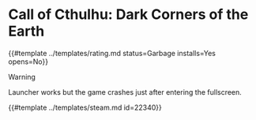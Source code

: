 # Call of Cthulhu: Dark Corners of the Earth
<!-- script:Aliases [
    "Call of Cthulhu Dark Corners of the Earth"
] -->

{{#template ../templates/rating.md status=Garbage installs=Yes opens=No}}

> [!WARNING]
> Launcher works but the game crashes just after entering the fullscreen.

{{#template ../templates/steam.md id=22340}}
